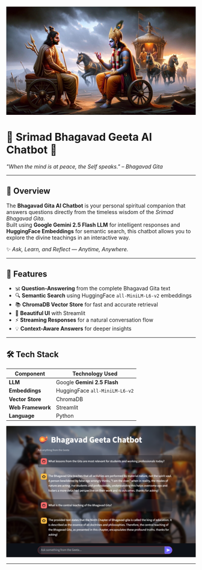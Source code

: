 ![Bhagavad Gita Chatbot Banner](geetaChatbot_background_image.jpg)

# 🌺 Srimad Bhagavad Geeta AI Chatbot 🌺
*"When the mind is at peace, the Self speaks." – Bhagavad Gita*

---

## 📖 Overview
The **Bhagavad Gita AI Chatbot** is your personal spiritual companion that answers questions directly from the timeless wisdom of the *Srimad Bhagavad Gita*.  
Built using **Google Gemini 2.5 Flash LLM** for intelligent responses and **HuggingFace Embeddings** for semantic search, this chatbot allows you to explore the divine teachings in an interactive way.

✨ *Ask, Learn, and Reflect — Anytime, Anywhere.*

---

## 🌟 Features
- 🕉 **Question-Answering** from the complete Bhagavad Gita text  
- 🔍 **Semantic Search** using HuggingFace `all-MiniLM-L6-v2` embeddings  
- 📚 **ChromaDB Vector Store** for fast and accurate retrieval  
- 🎨 **Beautiful UI** with Streamlit  
- ⚡ **Streaming Responses** for a natural conversation flow  
- 💡 **Context-Aware Answers** for deeper insights

---

## 🛠️ Tech Stack
| Component              | Technology Used |
|------------------------|-----------------|
| **LLM**               | Google **Gemini 2.5 Flash** |
| **Embeddings**        | HuggingFace `all-MiniLM-L6-v2` |
| **Vector Store**      | ChromaDB |
| **Web Framework**     | Streamlit |
| **Language**          | Python |

<p align="center">
  <img src="Screenshot 2025-08-20 091908.png" alt="Geeta Chatbot Banner" width="800"/>
</p>


---


